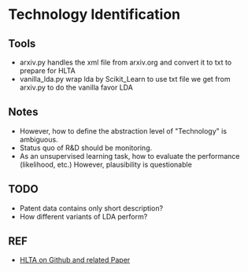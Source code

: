 # Technology Identification

## Tools
* arxiv.py handles the xml file from arxiv.org and convert it to txt to prepare for HLTA
* vanilla_lda.py wrap lda by Scikit_Learn to use txt file we get from arxiv.py to do the vanilla favor LDA


## Notes
* However, how to define the abstraction level of "Technology" is ambiguous.
* Status quo of R&D should be monitoring.
* As an unsupervised learning task, how to evaluate the performance (likelihood, etc.) However, plausibility is questionable

## TODO
* Patent data contains only short description?
* How different variants of LDA perform?


## REF
* [HLTA on Github and related Paper](https://github.com/kmpoon/hlta)
